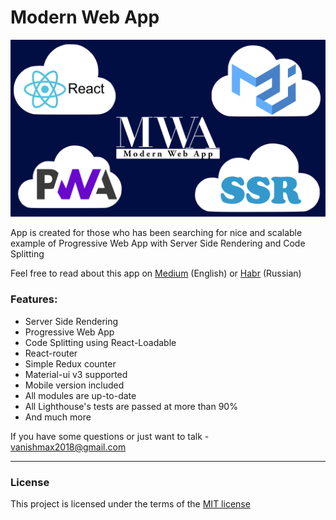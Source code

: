 # Modern Web App
![MWA - Modern Web App](./assets/MWA.png)
 
App is created for those who has been
searching for nice and scalable example of Progressive Web App with
Server Side Rendering and Code Splitting</p>

Feel free to read about this app on [Medium](https://medium.com/@vanishmax/here-it-is-modern-web-app-651946efaa93)
 (English) or [Habr](https://habr.com/post/432368/) (Russian)

### Features:
* Server Side Rendering
* Progressive Web App
* Code Splitting using React-Loadable
* React-router
* Simple Redux counter
* Material-ui v3 supported
* Mobile version included
* All modules are up-to-date
* All Lighthouse's tests are passed at more than 90%
* And much more

If you have some questions or just want to talk - vanishmax2018@gmail.com<hr/>
### License
This project is licensed under the terms of the [MIT license](https://github.com/VanishMax/Modern-Web-App/blob/master/LICENSE)
